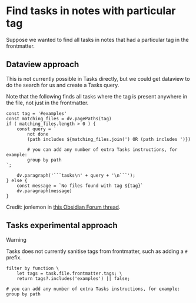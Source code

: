 # Find tasks in notes with particular tag

Suppose we wanted to find all tasks in notes that had a particular tag in the frontmatter.

## Dataview approach

This is not currently possible in Tasks directly, but we could get dataview to do the search for us and create a Tasks query.

Note that the following finds all tasks where the tag is present anywhere in the file, not just in the frontmatter.

```dataviewjs
const tag = '#examples'
const matching_files = dv.pagePaths(tag)
if ( matching_files.length > 0 ) {
    const query = `
        not done
        (path includes ${matching_files.join(') OR (path includes ')})

        # you can add any number of extra Tasks instructions, for example:
        group by path
`;

    dv.paragraph('```tasks\n' + query + '\n```');
} else {
    const message = `No files found with tag ${tag}`
    dv.paragraph(message)
}
```

Credit: jonlemon in [this Obsidian Forum thread](https://forum.obsidian.md/t/how-can-i-list-tasks-from-all-notes-with-a-certain-tag-using-the-tasks-plugin/44634).

## Tasks experimental approach

> [!warning]
> Tasks does not currently sanitise tags from frontmatter, such as adding a  `#` prefix.

```tasks
filter by function \
    let tags = task.file.frontmatter.tags; \
    return tags?.includes('examples') || false;

# you can add any number of extra Tasks instructions, for example:
group by path
```
